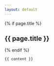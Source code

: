 ```yaml
---
layout: default
---
```


<article class="page">
    {% if page.title %}
    <h2>{{ page.title }}</h2>
    {% endif %}

    {{ content }}
</article> 
